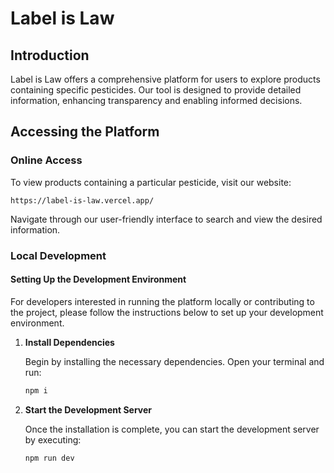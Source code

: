 # Label is Law

## Introduction

Label is Law offers a comprehensive platform for users to explore products containing specific pesticides. Our tool is designed to provide detailed information, enhancing transparency and enabling informed decisions.

## Accessing the Platform

### Online Access

To view products containing a particular pesticide, visit our website:

```plaintext
https://label-is-law.vercel.app/
```

Navigate through our user-friendly interface to search and view the desired information.

### Local Development

#### Setting Up the Development Environment

For developers interested in running the platform locally or contributing to the project, please follow the instructions below to set up your development environment.

1. **Install Dependencies**

    Begin by installing the necessary dependencies. Open your terminal and run:

    ```bash
    npm i
    ```

2. **Start the Development Server**

    Once the installation is complete, you can start the development server by executing:

    ```bash
    npm run dev
    ```
